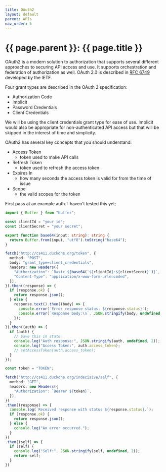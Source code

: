 ```yaml
---
title: OAuth2
layout: default
parent: APIs
nav_order: 5
---
```


# {{ page.parent }}: {{ page.title }}

OAuth2 is a modern solution to authorization that supports several different
approaches to securing API access and use. It supports orchestration and
federation of authorization as well. OAuth 2.0 is described in [RFC
6749](https://datatracker.ietf.org/doc/html/rfc6749.html) developed by the IETF.

Four grant types are described in the OAuth 2 specification:

- Authorization Code
- Implicit
- Password Credentials
- Client Credentials

We will be using the client credentials grant type for ease of use. Implicit
would also be appropriate for non-authenticated API access but that will be
skipped in the interest of time and simplicity.

OAuth2 has several key concepts that you should understand:

- Access Token
  * token used to make API calls
- Refresh Token
  * token used to refresh the access token
- Expires In
  * how many seconds the access token is valid for from the time of issue
- Scope
  * the valid scopes for the token

First pass at an example auth. I haven't tested this yet:

```typescript
import { Buffer } from "buffer";

const clientId = "your id";
const clientSecret = "your secret";

export function base64(input: string): string {
  return Buffer.from(input, "utf8").toString("base64");
}

fetch("http://cs411.duckdns.org/token", {
  method: "POST",
  body: "grant_type=client_credentials",
  headers: new Headers({
    "Authorization": `Basic ${base64(`${clientId}:${clientSecret}`)}`,
    "Content-Type": "application/x-www-form-urlencoded",
  }),
}).then((response) => {
  if (response.ok) {
    return response.json();
  } else {
    response.text().then((body) => {
      console.error(`Error response status: ${response.status}`);
      console.error(`Response body:\n`, JSON.stringify(body, undefined, 2));
    });
  }
}).then((auth) => {
  if (auth) {
    // Save this in state
    console.log("Auth response:", JSON.stringify(auth, undefined, 2));
    console.log("Access Token:", auth.access_token);
    // setAccessToken(auth.access_token);
  }
});
```


```typescript
const token = "TOKEN";

fetch("http://cs411.duckdns.org/indecisive/self", {
  method: "GET",
  headers: new Headers({
    "Authorization": `Bearer ${token}`,
  }),
})
.then((response) => {
  console.log(`Received response with status ${response.status}.`);
  if (response.ok) {
    return response.json();
  } else {
    console.log("An error occurred.");
  }
})
.then((self) => {
  if (self) {
    console.log("Self:", JSON.stringify(self, undefined, 2));
    return self;
  }
})
```

